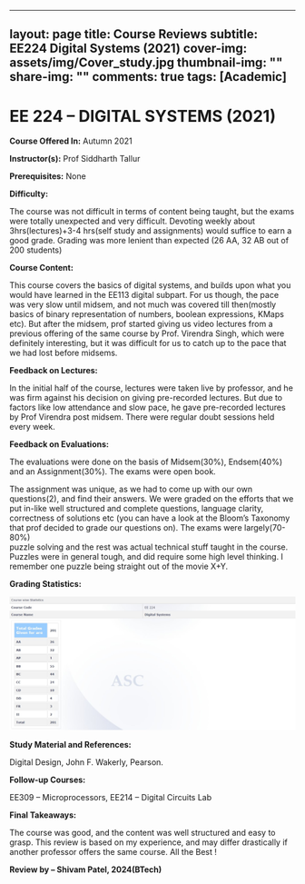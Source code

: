  ---
layout: page
title: Course Reviews
subtitle: EE224 Digital Systems (2021)
cover-img: assets/img/Cover_study.jpg
thumbnail-img: ""
share-img: ""
comments: true
tags: [Academic]
---

# EE 224 – DIGITAL SYSTEMS (2021)

**Course Offered In:** Autumn 2021

**Instructor(s):** Prof Siddharth Tallur

**Prerequisites:** None

**Difficulty:**

The course was not difficult in terms of content being taught, but the exams were totally unexpected and very difficult. Devoting weekly about 3hrs(lectures)+3-4 hrs(self study and assignments) would suffice to earn a good grade. Grading was more lenient than expected (26 AA, 32 AB out of 200 students)

**Course Content:**

This course covers the basics of digital systems, and builds upon what you would have learned in the EE113 digital subpart. For us though, the pace was very slow until midsem, and not much was covered till then(mostly basics of binary representation of numbers, boolean expressions, KMaps etc). But after the midsem, prof started giving us video lectures from a previous offering of the same course by Prof. Virendra Singh, which were definitely interesting, but it was difficult for us to catch up to the pace that we had lost before midsems.

**Feedback on Lectures:**

In the initial half of the course, lectures were taken live by professor, and he was firm against his decision on giving pre-recorded lectures. But due to factors like low attendance and slow pace, he gave pre-recorded lectures by Prof Virendra post midsem. There were regular doubt sessions held every week.

**Feedback on Evaluations:**

The evaluations were done on the basis of Midsem(30%), Endsem(40%) and an Assignment(30%). The exams were open book.

The assignment was unique, as we had to come up with our own questions(2), and find their answers. We were graded on the efforts that we put in-like well structured and complete questions, language clarity, correctness of solutions etc (you can have a look at the Bloom’s Taxonomy that prof decided to grade our questions on). The exams were largely(70-80%)  
puzzle solving and the rest was actual technical stuff taught in the course. Puzzles were in general tough, and did require some high level thinking. I remember one puzzle being straight out of the movie X+Y.

**Grading Statistics:**

![Grades](EE-224-grades-2021.png)

**Study Material and References:**

Digital Design, John F. Wakerly, Pearson.

**Follow-up Courses:**

EE309 – Microprocessors, EE214 – Digital Circuits Lab

**Final Takeaways:**

The course was good, and the content was well structured and easy to grasp. This review is based on my experience, and may differ drastically if another professor offers the same course. All the Best !

**Review by – Shivam Patel, 2024(BTech)**